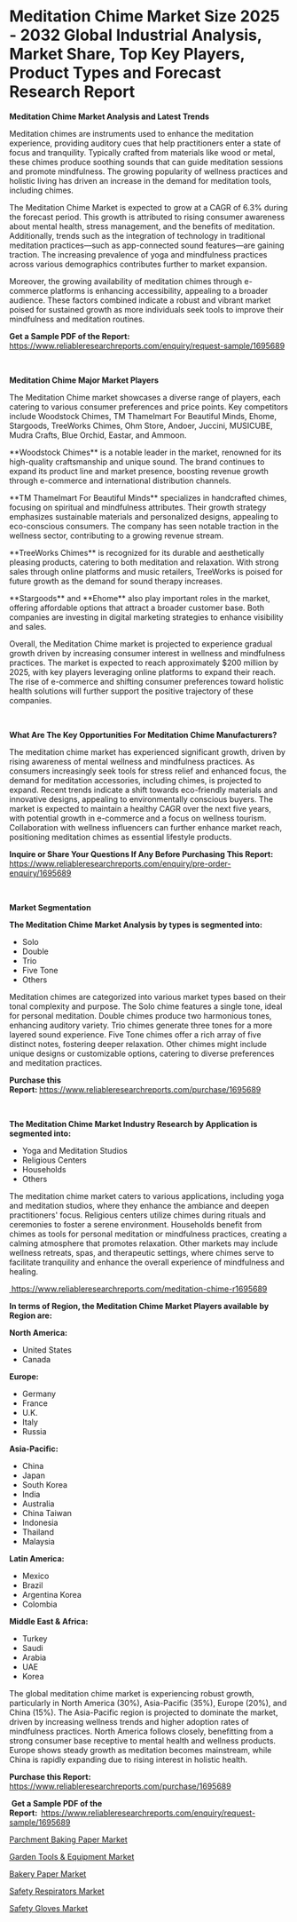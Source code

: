 <p><h1>Meditation Chime Market Size 2025 - 2032 Global Industrial Analysis, Market Share, Top Key Players, Product Types and Forecast Research Report</h1></p><p><strong>Meditation Chime Market Analysis and Latest Trends</strong></p>
<p><p>Meditation chimes are instruments used to enhance the meditation experience, providing auditory cues that help practitioners enter a state of focus and tranquility. Typically crafted from materials like wood or metal, these chimes produce soothing sounds that can guide meditation sessions and promote mindfulness. The growing popularity of wellness practices and holistic living has driven an increase in the demand for meditation tools, including chimes.</p><p>The Meditation Chime Market is expected to grow at a CAGR of 6.3% during the forecast period. This growth is attributed to rising consumer awareness about mental health, stress management, and the benefits of meditation. Additionally, trends such as the integration of technology in traditional meditation practices—such as app-connected sound features—are gaining traction. The increasing prevalence of yoga and mindfulness practices across various demographics contributes further to market expansion. </p><p>Moreover, the growing availability of meditation chimes through e-commerce platforms is enhancing accessibility, appealing to a broader audience. These factors combined indicate a robust and vibrant market poised for sustained growth as more individuals seek tools to improve their mindfulness and meditation routines.</p></p>
<p><strong>Get a Sample PDF of the Report:&nbsp;</strong> <a href="https://www.reliableresearchreports.com/enquiry/request-sample/1695689?utm_campaign=16&utm_medium=2&utm_source=Github&utm_content=ia&utm_term=05042025&utm_id=meditation-chime">https://www.reliableresearchreports.com/enquiry/request-sample/1695689</a></p>
<p>&nbsp;</p>
<p><strong>Meditation Chime Major Market Players</strong></p>
<p><p>The Meditation Chime market showcases a diverse range of players, each catering to various consumer preferences and price points. Key competitors include Woodstock Chimes, TM Thamelmart For Beautiful Minds, Ehome, Stargoods, TreeWorks Chimes, Ohm Store, Andoer, Juccini, MUSICUBE, Mudra Crafts, Blue Orchid, Eastar, and Ammoon.</p><p>**Woodstock Chimes** is a notable leader in the market, renowned for its high-quality craftsmanship and unique sound. The brand continues to expand its product line and market presence, boosting revenue growth through e-commerce and international distribution channels.</p><p>**TM Thamelmart For Beautiful Minds** specializes in handcrafted chimes, focusing on spiritual and mindfulness attributes. Their growth strategy emphasizes sustainable materials and personalized designs, appealing to eco-conscious consumers. The company has seen notable traction in the wellness sector, contributing to a growing revenue stream.</p><p>**TreeWorks Chimes** is recognized for its durable and aesthetically pleasing products, catering to both meditation and relaxation. With strong sales through online platforms and music retailers, TreeWorks is poised for future growth as the demand for sound therapy increases.</p><p>**Stargoods** and **Ehome** also play important roles in the market, offering affordable options that attract a broader customer base. Both companies are investing in digital marketing strategies to enhance visibility and sales.</p><p>Overall, the Meditation Chime market is projected to experience gradual growth driven by increasing consumer interest in wellness and mindfulness practices. The market is expected to reach approximately $200 million by 2025, with key players leveraging online platforms to expand their reach. The rise of e-commerce and shifting consumer preferences toward holistic health solutions will further support the positive trajectory of these companies.</p></p>
<p>&nbsp;</p>
<p><strong>What Are The Key Opportunities For Meditation Chime Manufacturers?</strong></p>
<p><p>The meditation chime market has experienced significant growth, driven by rising awareness of mental wellness and mindfulness practices. As consumers increasingly seek tools for stress relief and enhanced focus, the demand for meditation accessories, including chimes, is projected to expand. Recent trends indicate a shift towards eco-friendly materials and innovative designs, appealing to environmentally conscious buyers. The market is expected to maintain a healthy CAGR over the next five years, with potential growth in e-commerce and a focus on wellness tourism. Collaboration with wellness influencers can further enhance market reach, positioning meditation chimes as essential lifestyle products.</p></p>
<p><strong>Inquire or Share Your Questions If Any Before Purchasing This Report:</strong> <a href="https://www.reliableresearchreports.com/enquiry/pre-order-enquiry/1695689?utm_campaign=16&utm_medium=2&utm_source=Github&utm_content=ia&utm_term=05042025&utm_id=meditation-chime">https://www.reliableresearchreports.com/enquiry/pre-order-enquiry/1695689</a></p>
<p>&nbsp;</p>
<p><strong>Market Segmentation</strong></p>
<p><strong>The Meditation Chime Market Analysis by types is segmented into:</strong></p>
<p><ul><li>Solo</li><li>Double</li><li>Trio</li><li>Five Tone</li><li>Others</li></ul></p>
<p><p>Meditation chimes are categorized into various market types based on their tonal complexity and purpose. The Solo chime features a single tone, ideal for personal meditation. Double chimes produce two harmonious tones, enhancing auditory variety. Trio chimes generate three tones for a more layered sound experience. Five Tone chimes offer a rich array of five distinct notes, fostering deeper relaxation. Other chimes might include unique designs or customizable options, catering to diverse preferences and meditation practices.</p></p>
<p><strong>Purchase this Report:&nbsp;</strong><a href="https://www.reliableresearchreports.com/purchase/1695689?utm_campaign=16&utm_medium=2&utm_source=Github&utm_content=ia&utm_term=05042025&utm_id=meditation-chime">https://www.reliableresearchreports.com/purchase/1695689</a></p>
<p>&nbsp;</p>
<p><strong>The Meditation Chime Market Industry Research by Application is segmented into:</strong></p>
<p><ul><li>Yoga and Meditation Studios</li><li>Religious Centers</li><li>Households</li><li>Others</li></ul></p>
<p><p>The meditation chime market caters to various applications, including yoga and meditation studios, where they enhance the ambiance and deepen practitioners' focus. Religious centers utilize chimes during rituals and ceremonies to foster a serene environment. Households benefit from chimes as tools for personal meditation or mindfulness practices, creating a calming atmosphere that promotes relaxation. Other markets may include wellness retreats, spas, and therapeutic settings, where chimes serve to facilitate tranquility and enhance the overall experience of mindfulness and healing.</p></p>
<p><a href="https://www.reliableresearchreports.com/meditation-chime-r1695689?utm_campaign=16&utm_medium=2&utm_source=Github&utm_content=ia&utm_term=05042025&utm_id=meditation-chime">&nbsp;https://www.reliableresearchreports.com/meditation-chime-r1695689</a></p>
<p><strong>In terms of Region, the Meditation Chime Market Players available by Region are:</strong></p>
<p>
    <p> <strong> North America: </strong>
        <ul>
            <li>United States</li>
            <li>Canada</li>
        </ul>
        </p> 
    <p> <strong> Europe: </strong>
        <ul>
            <li>Germany</li>
            <li>France</li>
            <li>U.K.</li>
            <li>Italy</li>
            <li>Russia</li>
        </ul>
        </p> 
    <p> <strong> Asia-Pacific: </strong>
        <ul>
            <li>China</li>
            <li>Japan</li>
            <li>South Korea</li>
            <li>India</li>
            <li>Australia</li>
            <li>China Taiwan</li>
            <li>Indonesia</li>
            <li>Thailand</li>
            <li>Malaysia</li>
        </ul>
        </p> 
    <p> <strong> Latin America: </strong>
        <ul>
            <li>Mexico</li>
            <li>Brazil</li>
            <li>Argentina Korea</li>
            <li>Colombia</li>
        </ul>
        </p> 
    <p> <strong> Middle East & Africa: </strong>
        <ul>
            <li>Turkey</li>
            <li>Saudi</li>
            <li>Arabia</li>
            <li>UAE</li>
            <li>Korea</li>
        </ul>
    </p>
    </p>
<p><p>The global meditation chime market is experiencing robust growth, particularly in North America (30%), Asia-Pacific (35%), Europe (20%), and China (15%). The Asia-Pacific region is projected to dominate the market, driven by increasing wellness trends and higher adoption rates of mindfulness practices. North America follows closely, benefitting from a strong consumer base receptive to mental health and wellness products. Europe shows steady growth as meditation becomes mainstream, while China is rapidly expanding due to rising interest in holistic health.</p></p>
<p><strong>Purchase this Report: </strong><a href="https://www.reliableresearchreports.com/purchase/1695689?utm_campaign=16&utm_medium=2&utm_source=Github&utm_content=ia&utm_term=05042025&utm_id=meditation-chime">https://www.reliableresearchreports.com/purchase/1695689</a></p>
<p>&nbsp;<strong>Get a Sample PDF of the Report:&nbsp;&nbsp;</strong><a href="https://www.reliableresearchreports.com/enquiry/request-sample/1695689?utm_campaign=16&utm_medium=2&utm_source=Github&utm_content=ia&utm_term=05042025&utm_id=meditation-chime">https://www.reliableresearchreports.com/enquiry/request-sample/1695689</a></p>
<p><strong></strong></p>
<p><p><a href="https://github.com/bhuraoutenc8/Market-Research-Report-List-1/blob/main/parchment-baking-paper-market.md?utm_campaign=16&utm_medium=2&utm_source=Github&utm_content=ia&utm_term=05042025&utm_id=meditation-chime">Parchment Baking Paper Market</a></p><p><a href="https://github.com/thanenegenqa/Market-Research-Report-List-1/blob/main/garden-tools-equipment-market.md?utm_campaign=16&utm_medium=2&utm_source=Github&utm_content=ia&utm_term=05042025&utm_id=meditation-chime">Garden Tools & Equipment Market</a></p><p><a href="https://github.com/syskamazucqa/Market-Research-Report-List-1/blob/main/bakery-paper-market.md?utm_campaign=16&utm_medium=2&utm_source=Github&utm_content=ia&utm_term=05042025&utm_id=meditation-chime">Bakery Paper Market</a></p><p><a href="https://github.com/cezilfinerv9/Market-Research-Report-List-1/blob/main/safety-respirators-market.md?utm_campaign=16&utm_medium=2&utm_source=Github&utm_content=ia&utm_term=05042025&utm_id=meditation-chime">Safety Respirators Market</a></p><p><a href="https://github.com/lelkohydesyj/Market-Research-Report-List-1/blob/main/safety-gloves-market.md?utm_campaign=16&utm_medium=2&utm_source=Github&utm_content=ia&utm_term=05042025&utm_id=meditation-chime">Safety Gloves Market</a></p></p>